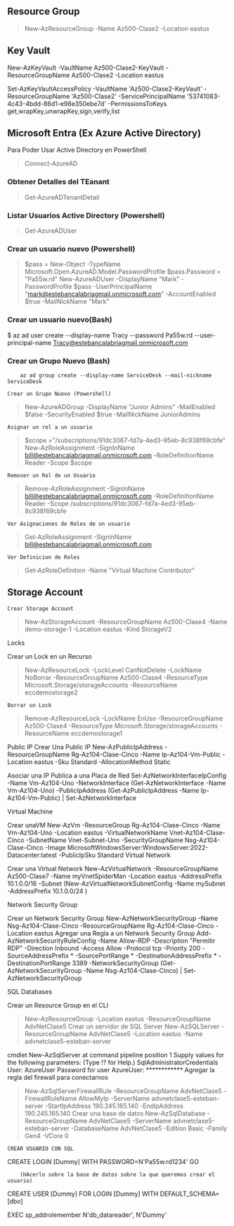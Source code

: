 ## Resource Group

> New-AzResourceGroup -Name Az500-Clase2 -Location eastus

## Key Vault

New-AzKeyVault -VaultName Az500-Clase2-KeyVault -ResourceGroupName Az500-Clase2 -Location eastus

Set-AzKeyVaultAccessPolicy -VaultName 'Az500-Clase2-KeyVault' -ResourceGroupName 'Az500-Clase2' -ServicePrincipalName '53741083-4c43-4bdd-86d1-e98e350ebe7d'  -PermissionsToKeys get,wrapKey,unwrapKey,sign,verify,list

## Microsoft Entra (Ex Azure Active Directory)

Para Poder Usar Active Directory en PowerShell
> Connect-AzureAD

### Obtener Detalles del TEanant
> Get-AzureADTenantDetail 

### Listar Usuarios Active Directory (Powershell)
> Get-AzureADUser

### Crear un usuario nuevo (Powershell)
> $pass = New-Object -TypeName Microsoft.Open.AzureAD.Model.PasswordProfile
> $pass.Password = "Pa55w.rd"
> New-AzureADUser -DisplayName "Mark" -PasswordProfile $pass -UserPrincipalName "mark@estebancalabriagmail.onmicrosoft.com" -AccountEnabled $true -MailNickName "Mark"

### Crear un usuario nuevo(Bash)
$ az ad user create --display-name Tracy --password Pa55w.rd --user-principal-name Tracy@estebancalabriagmail.onmicrosoft.com

### Crear un Grupo Nuevo (Bash)
		az ad group create --display-name ServiceDesk --mail-nickname ServiceDesk

	Crear un Grupo Nuevo (Powershell)
> New-AzureADGroup -DisplayName "Junior Admins" -MailEnabled $false -SecurityEnabled $true -MailNickName JuniorAdmins

	Asignar un rol a un usuario

> $scope ="/subscriptions/91dc3067-fd7a-4ed3-95eb-8c938f69cbfe"
> New-AzRoleAssignment -SignInName bill@estebancalabriagmail.onmicrosoft.com -RoleDefinitionName Reader -Scope $scope

	Remover un Rol de un Usuario
> Remove-AzRoleAssignment -SignInName bill@estebancalabriagmail.onmicrosoft.com -RoleDefinitionName Reader -Scope /subscriptions/91dc3067-fd7a-4ed3-95eb-8c938f69cbfe

	Ver Asignaciones de Roles de un usuario
> Get-AzRoleAssignment -SignInName bill@estebancalabriagmail.onmicrosoft.com

	Ver Definicion de Roles
> Get-AzRoleDefinition -Name "Virtual Machine Contributor"

## Storage Account

	Crear Storage Account
> New-AzStorageAccount -ResourceGroupName Az500-Clase4 -Name demo-storage-1 -Location eastus -Kind StorageV2

Locks

Crear un Lock en un Recurso
> New-AzResourceLock -LockLevel CanNotDelete -LockName NoBorrar -ResourceGroupName Az500-Clase4 -ResourceType Microsoft.Storage/storageAccounts -ResourceName eccdemostorage2

	Borrar un Lock

> Remove-AzResourceLock -LockName EnUso -ResourceGroupName Az500-Clase4 -ResourceType Microsoft.Storage/storageAccounts -ResourceName eccdemostorage1

Public IP
Crear Una Public IP
New-AzPublicIpAddress -ResourceGroupName Rg-Az104-Clase-Cinco -Name Ip-Az104-Vm-Public -Location eastus -Sku Standard -AllocationMethod Static

Asociar una IP Publica a una Placa de Red
Set-AzNetworkInterfaceIpConfig -Name Vm-Az104-Uno -NetworkInterface (Get-AzNetworkInterface -Name Vm-Az104-Uno) -PublicIpAddress (Get-AzPublicIpAddress -Name Ip-Az104-Vm-Public) | Set-AzNetworkInterface

Virtual Machine

Crear unaVM
New-AzVm -ResourceGroup Rg-Az104-Clase-Cinco -Name Vm-Az104-Uno -Location eastus -VirtualNetworkName Vnet-Az104-Clase-Cinco -SubnetName Vnet-Subnet-Uno -SecurityGroupName Nsg-Az104-Clase-Cinco -Image MicrosoftWindowsServer:WindowsServer:2022-Datacenter:latest -PublicIpSku Standard
Virtual Network

Crear una Virtual Network
New-AzVirtualNetwork -ResourceGroupName Az500-Clase7 -Name myVnetSpiderMan -Location eastus -AddressPrefix 10.1.0.0/16 -Subnet (New-AzVirtualNetworkSubnetConfig -Name mySubnet -AddressPrefix 10.1.0.0/24  )

Network Security Group

Crear un Network Security Group
 New-AzNetworkSecurityGroup -Name Nsg-Az104-Clase-Cinco -ResourceGroupName Rg-Az104-Clase-Cinco -Location eastus
Agregar una Regla a un Network Security Group
Add-AzNetworkSecurityRuleConfig -Name Allow-RDP -Description "Permitir RDP" -Direction Inbound -Access Allow -Protocol tcp -Priority 200 -SourceAddressPrefix * -SourcePortRange * -DestinationAddressPrefix * -DestinationPortRange 3389 -NetworkSecurityGroup (Get-AzNetworkSecurityGroup -Name Nsg-Az104-Clase-Cinco) | Set-AzNetworkSecurityGroup

SQL Databases

Crear un Resource Group en el CLI
> New-AzResourceGroup -Location eastus -ResourceGroupName AdvNetClase5
Crear un servidor de SQL Server
> New-AzSQLServer -ResourceGroupName AdvNetClase5 -Location eastus -Name advnetclase5-esteban-server

cmdlet New-AzSqlServer at command pipeline position 1
Supply values for the following parameters:
(Type !? for Help.)
SqlAdministratorCredentials
User: AzureUser
Password for user AzureUser: ************
Agregar la regla del firewall para conectarnos
> New-AzSqlServerFirewallRule -ResourceGroupName AdvNetClase5 -FirewallRuleName AllowMyIp -ServerName advnetclase5-esteban-server -StartIpAddress 190.245.165.140 -EndIpAddress 190.245.165.140
Crear una base de datos
  > New-AzSqlDatabase -ResourceGroupName AdvNetClase5 -ServerName advnetclase5-esteban-server -DatabaseName AdvNetClase5 -Edition Basic -Family Gen4 -VCore 0

	CREAR USUARIO CON SQL

CREATE LOGIN [Dummy] 
WITH PASSWORD=N'Pa55w.rd1234'
GO


		(HAcerlo sobre la base de datos sobre la que queremos crear el usuario)
CREATE USER [Dummy] FOR LOGIN [Dummy] 
WITH DEFAULT_SCHEMA=[dbo]

EXEC sp_addrolemember N'db_datareader', N'Dummy'




